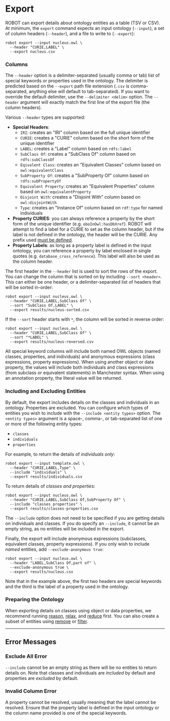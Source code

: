# Export

ROBOT can export details about ontology entities as a table (TSV or CSV). At minimum, the `export` command expects an input ontology (`--input`), a set of column headers (`--header`), and a file to write to (`--export`):

```
robot export --input nucleus.owl \
  --header "CURIE,LABEL" \
  --export nucleus.csv
```

### Columns

The `--header` option is a delimiter-separated (usually comma or tab) list of special keywords or properties used in the ontology. The delimiter is predicted based on the `--export` path file extension (`.csv` is comma-separated, anything else will default to tab-separated). If you want to override the default delimiter, use the `--delimiter <delim>` option. The `--header` argument will exactly match the first line of the export file (the column headers).

Various `--header` types are supported:

* **Special Headers**:
	* `IRI`: creates an "IRI" column based on the full unique identifier
	* `CURIE`: creates a "CURIE" column based on the short form of the unique identifier
	* `LABEL`: creates a "Label" column based on `rdfs:label`
	* `SubClass Of`: creates a "SubClass Of" column based on `rdfs:subClassOf`
	* `Eqivalent Class`: creates an "Equivalent Classes" column based on `owl:equivalentClass`
	* `SubProperty Of`: creates a "SubProperty Of" column based on `rdfs:subPropertyOf`
	* `Equivalent Property`: creates an "Equivalent Properties" column based on `owl:equivalentProperty`
	* `Disjoint With`: creates a "Disjoint With" column based on `owl:disjointWith`
	* `Type`: creates an "Instance Of" column based on `rdf:type` for named individuals
* **Property CURIES**: you can always reference a property by the short form of the unique identifier (e.g. `oboInOwl:hasDbXref`). ROBOT will attempt to find a label for a CURIE to set as the column header, but if the label is not defined in the ontology, the header will be the CURIE. Any prefix used [must be defined](global/prefixes).
* **Property Labels**: as long as a property label is defined in the input ontology, you can reference a property by label enclosed in single quotes (e.g. `database_cross_reference`). This label will also be used as the column header.

The first header in the `--header` list is used to sort the rows of the export. You can change the column that is sorted on by including `--sort <header>`. This can either be one header, or a delimiter-separated list of headers that will be sorted in-order:

    robot export --input nucleus.owl \
      --header "CURIE,LABEL,SubClass Of" \
      --sort "SubClass Of,LABEL" \
      --export results/nucleus-sorted.csv

If the `--sort` header starts with `*`, the column will be sorted in reverse order:

    robot export --input nucleus.owl \
      --header "CURIE,LABEL,SubClass Of" \
      --sort "*LABEL" \
      --export results/nucleus-reversed.csv

All special keyword columns will include both named OWL objects (named classes, properties, and individuals) and anonymous expressions (class expressions, property expressions). When using another object or data property, the values will include both individuals and class expressions (from subclass or equivalent statements) in Manchester syntax. When using an annotation property, the literal value will be returned.

### Including and Excluding Entities

By default, the export includes details on the classes and individuals in an ontology. Properties are excluded. You can configure which types of entities you wish to include with the `--include <entity types>` option. The `<entity types>` argument is a space-, comma-, or tab-separated list of one or more of the following entity types:

* `classes`
* `individuals`
* `properties`

For example, to return the details of *individuals only*:

    robot export --input template.owl \
      --header "CURIE,LABEL,Type" \
      --include "individuals" \
      --export results/individuals.csv

To return details of *classes and properties*:

    robot export --input nucleus.owl \
      --header "CURIE,LABEL,SubClass Of,SubProperty Of" \
      --include "classes properties" \
      --export results/classes-properties.csv

The `--include` option does not need to be specified if you are getting details on individuals and classes. If you do specify an `--include`, it cannot be an empty string, as no entities will be included in the export.

Finally, the export will include anonymous expressions (subclasses, equivalent classes, property expressions). If you only wish to include *named* entities, add `--exclude-anonymous true`:

    robot export --input nucleus.owl \
      --header "LABEL,SubClass Of,part of" \
      --exclude-anonymous true \
      --export results/nucleus.csv

Note that in the example above, the first two headers are special keywords and the third is the label of a property used in the ontology.

### Preparing the Ontology

When exporting details on classes using object or data properties, we recommend running [reason](/reason), [relax](/relax), and [reduce](/reduce) first. You can also create a subset of entities using [remove](/remove) or [filter](/filter).

---

## Error Messages

### Exclude All Error

`--include` cannot be an empty string as there will be no entities to return details on. Note that classes and individuals are *included* by default and properties are *excluded* by default.

### Invalid Column Error

A property cannot be resolved, usually meaning that the label cannot be resolved. Ensure that the property label is defined in the input ontology or the column name provided is one of the special keywords.
